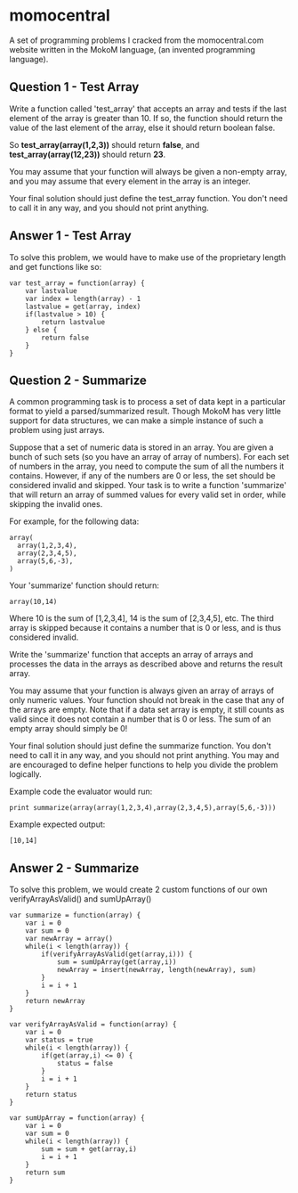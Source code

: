 # momocentral
A set of programming problems I cracked from the momocentral.com website written in the MokoM language, (an invented programming language). 

## Question 1 - Test Array

Write a function called 'test_array' that accepts an array and tests if the last element of the array is greater than 10. If so, the function should return the value of the last element of the array, else it should return boolean false.

So **test_array(array(1,2,3))** should return **false**, and **test_array(array(12,23))** should return **23**.

You may assume that your function will always be given a non-empty array, and you may assume that every element in the array is an integer.

Your final solution should just define the test_array function. You don't need to call it in any way, and you should not print anything.

## Answer 1 - Test Array

To solve this problem, we would have to make use of the proprietary length and get functions like so: 
```
var test_array = function(array) {	
	var lastvalue
	var index = length(array) - 1
	lastvalue = get(array, index)
	if(lastvalue > 10) {
		return lastvalue
	} else {
		return false
	}
}
```

## Question 2 - Summarize

A common programming task is to process a set of data kept in a particular format to yield a parsed/summarized result. Though MokoM has very little support for data structures, we can make a simple instance of such a problem using just arrays.

Suppose that a set of numeric data is stored in an array. You are given a bunch of such sets (so you have an array of array of numbers). For each set of numbers in the array, you need to compute the sum of all the numbers it contains. However, if any of the numbers are 0 or less, the set should be considered invalid and skipped. Your task is to write a function 'summarize' that will return an array of summed values for every valid set in order, while skipping the invalid ones.

For example, for the following data:
```
array(
  array(1,2,3,4),
  array(2,3,4,5),
  array(5,6,-3),
)
```

Your 'summarize' function should return:
```
array(10,14)
```

Where 10 is the sum of [1,2,3,4], 14 is the sum of [2,3,4,5], etc. The third array is skipped because it contains a number that is 0 or less, and is thus considered invalid.

Write the 'summarize' function that accepts an array of arrays and processes the data in the arrays as described above and returns the result array.

You may assume that your function is always given an array of arrays of only numeric values. Your function should not break in the case that any of the arrays are empty. Note that if a data set array is empty, it still counts as valid since it does not contain a number that is 0 or less. The sum of an empty array should simply be 0!

Your final solution should just define the summarize function. You don't need to call it in any way, and you should not print anything. You may and are encouraged to define helper functions to help you divide the problem logically.

Example code the evaluator would run:
```
print summarize(array(array(1,2,3,4),array(2,3,4,5),array(5,6,-3)))
```

Example expected output:
```
[10,14]
```

## Answer 2 - Summarize

To solve this problem, we would create 2 custom functions of our own verifyArrayAsValid() and sumUpArray()
```
var summarize = function(array) {
	var i = 0
	var sum = 0
	var newArray = array()   
	while(i < length(array)) {
		if(verifyArrayAsValid(get(array,i))) {
			sum = sumUpArray(get(array,i))
			newArray = insert(newArray, length(newArray), sum)
		}
		i = i + 1
	}
	return newArray
}

var verifyArrayAsValid = function(array) {
	var i = 0
	var status = true
	while(i < length(array)) {
		if(get(array,i) <= 0) {
			status = false
		}
		i = i + 1
	}
	return status
}

var sumUpArray = function(array) {
	var i = 0
	var sum = 0
	while(i < length(array)) {
		sum = sum + get(array,i)
		i = i + 1
	}
	return sum
}
```
